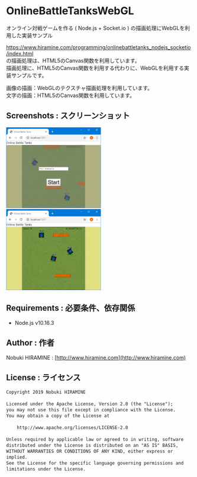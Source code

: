 # OnlineBattleTanksWebGL
オンライン対戦ゲームを作る ( Node.js + Socket.io ) の描画処理にWebGLを利用した実装サンプル

https://www.hiramine.com/programming/onlinebattletanks_nodejs_socketio/index.html  
の描画処理は、HTML5のCanvas関数を利用しています。  
描画処理に、HTML5のCanvas関数を利用する代わりに、WebGLを利用する実装サンプルです。

画像の描画：WebGLのテクスチャ描画処理を利用しています。  
文字の描画：HTML5のCanvas関数を利用しています。

## Screenshots : スクリーンショット
<img src="_images/Screenshot_01.png" width="256" alt="Screenshot"/> <img src="_images/Screenshot_02.png" width="256" alt="Screenshot"/> 

## Requirements : 必要条件、依存関係
- Node.js v10.16.3

## Author : 作者
Nobuki HIRAMINE : [http://www.hiramine.com](http://www.hiramine.com)

## License : ライセンス
```
Copyright 2019 Nobuki HIRAMINE

Licensed under the Apache License, Version 2.0 (the "License");
you may not use this file except in compliance with the License.
You may obtain a copy of the License at

    http://www.apache.org/licenses/LICENSE-2.0

Unless required by applicable law or agreed to in writing, software
distributed under the License is distributed on an "AS IS" BASIS,
WITHOUT WARRANTIES OR CONDITIONS OF ANY KIND, either express or implied.
See the License for the specific language governing permissions and
limitations under the License.
```

